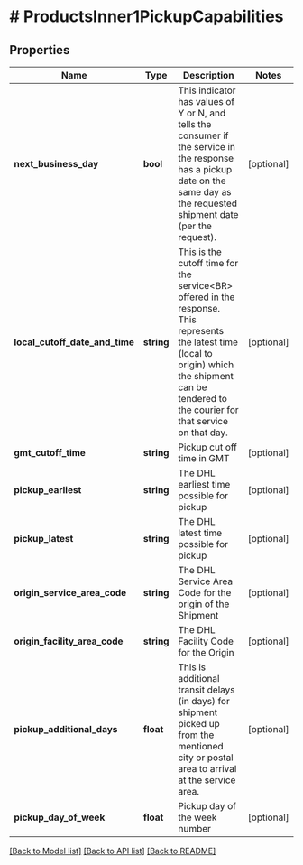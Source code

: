 # # ProductsInner1PickupCapabilities

## Properties

Name | Type | Description | Notes
------------ | ------------- | ------------- | -------------
**next_business_day** | **bool** | This indicator has values of Y or N, and tells the consumer if the service in the response has a pickup date on the same day as the requested shipment date (per the request). | [optional]
**local_cutoff_date_and_time** | **string** | This is the cutoff time for the service&lt;BR&gt;                offered in the response. This represents the latest time (local to origin) which the shipment can be tendered to the courier for that service on that day. | [optional]
**gmt_cutoff_time** | **string** | Pickup cut off time in GMT | [optional]
**pickup_earliest** | **string** | The DHL earliest time possible for pickup | [optional]
**pickup_latest** | **string** | The DHL latest time possible for pickup | [optional]
**origin_service_area_code** | **string** | The DHL Service Area Code for the origin of the Shipment | [optional]
**origin_facility_area_code** | **string** | The DHL Facility Code for the Origin | [optional]
**pickup_additional_days** | **float** | This is additional transit delays (in days) for shipment picked up from the mentioned city or postal area to arrival at the service area. | [optional]
**pickup_day_of_week** | **float** | Pickup day of the week number | [optional]

[[Back to Model list]](../../README.md#models) [[Back to API list]](../../README.md#endpoints) [[Back to README]](../../README.md)
